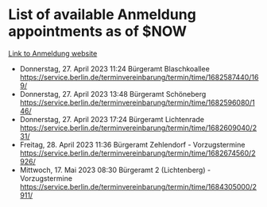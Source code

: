 # List of available Anmeldung appointments as of $NOW
[Link to Anmeldung website](https://service.berlin.de/terminvereinbarung/termin/tag.php?termin=1&anliegen[]=120686&dienstleisterlist=122210,122217,327316,122219,327312,122227,327314,122231,327346,122243,327348,122254,122252,329742,122260,329745,122262,329748,122271,327278,122273,327274,122277,327276,330436,122280,327294,122282,327290,122284,327292,122291,327270,122285,327266,122286,327264,122296,327268,150230,329760,122297,327286,122294,327284,122312,329763,122314,329775,122304,327330,122311,327334,122309,327332,317869,122281,327352,122279,329772,122283,122276,327324,122274,327326,122267,329766,122246,327318,122251,327320,122257,327322,122208,327298,122226,327300&herkunft=http%3A%2F%2Fservice.berlin.de%2Fdienstleistung%2F120686%2F)
- Donnerstag, 27. April 2023 11:24 Bürgeramt Blaschkoallee https://service.berlin.de/terminvereinbarung/termin/time/1682587440/169/
- Donnerstag, 27. April 2023 13:48 Bürgeramt Schöneberg https://service.berlin.de/terminvereinbarung/termin/time/1682596080/146/
- Donnerstag, 27. April 2023 17:24 Bürgeramt Lichtenrade https://service.berlin.de/terminvereinbarung/termin/time/1682609040/231/
- Freitag, 28. April 2023 11:36 Bürgeramt Zehlendorf - Vorzugstermine https://service.berlin.de/terminvereinbarung/termin/time/1682674560/2926/
- Mittwoch, 17. Mai 2023 08:30 Bürgeramt 2 (Lichtenberg) - Vorzugstermine https://service.berlin.de/terminvereinbarung/termin/time/1684305000/2911/
